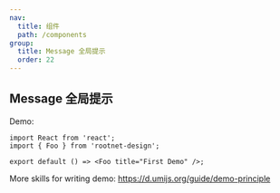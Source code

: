 ```yaml
---
nav:
  title: 组件
  path: /components
group:
  title: Message 全局提示
  order: 22
---
```


## Message 全局提示

Demo:

```tsx
import React from 'react';
import { Foo } from 'rootnet-design';

export default () => <Foo title="First Demo" />;
```

More skills for writing demo: https://d.umijs.org/guide/demo-principle
